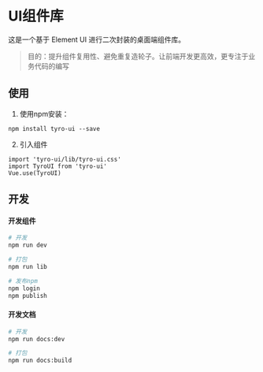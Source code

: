# UI组件库

这是一个基于 Element UI 进行二次封装的桌面端组件库。

> 目的：提升组件复用性、避免重复造轮子。让前端开发更高效，更专注于业务代码的编写

## 使用

1. 使用npm安装：

```
npm install tyro-ui --save
```

2. 引入组件

```
import 'tyro-ui/lib/tyro-ui.css'
import TyroUI from 'tyro-ui'
Vue.use(TyroUI)
```

## 开发

#### 开发组件

```sh
# 开发
npm run dev

# 打包
npm run lib

# 发布npm
npm login
npm publish
```

#### 开发文档

```sh
# 开发
npm run docs:dev

# 打包
npm run docs:build
```
